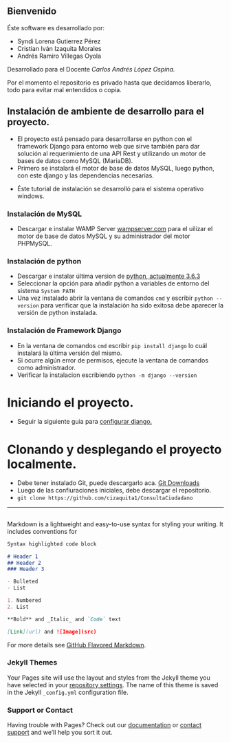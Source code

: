 ## Bienvenido

Éste software es desarrollado por:
- Syndi Lorena Gutierrez Pérez
- Cristian Iván Izaquita Morales
- Andrés Ramiro Villegas Oyola

Desarrollado para el Docente _Carlos Andrés López Ospina._


Por el momento el repositorio es privado hasta que decidamos liberarlo, todo para evitar mal entendidos o copia.

## Instalación de ambiente de desarrollo para el proyecto.
- El proyecto está pensado para desarrollarse en python con el framework Django para entorno web que sirve también para dar solución al requerimiento de una API Rest y utilizando un motor de bases de datos como MySQL (MariaDB). 
- Primero se instalará el motor de base de datos MySQL, luego python, con este django y las dependencias necesarias.
* Éste tutorial de instalación se desarrolló para el sistema operativo windows.

### Instalación de MySQL
- Descargar e instalar WAMP Server [wampserver.com](http://www.wampserver.com/en/) para el uilizar el motor de base de datos MySQL y su administrador del motor PHPMySQL.

### Instalación de python
- Descargar e instalar última version de [python, actualmente 3.6.3](https://www.python.org/downloads/)
- Seleccionar la opción para añadir python a variables de entorno del sistema `System PATH`
- Una vez instalado abrir la ventana de comandos `cmd` y escribir `python --version` para verificar que la instalación ha sido exitosa debe aparecer la versión de python instalada.

### Instalación de Framework Django
- En la ventana de comandos `cmd` escribir `pip install django` lo cuál instalará la última versión del mismo.
- Si ocurre algún error de permisos, ejecute la ventana de comandos como administrador.
- Verificar la instalacion escribiendo `python -m django --version`


# Iniciando el proyecto.
- Seguir la siguiente guia para [configurar django.](https://docs.djangoproject.com/es/1.11/intro/tutorial01/#creating-a-project)

# Clonando y desplegando el proyecto localmente.
- Debe tener instalado Git, puede descargarlo aca. [Git Downloads](https://git-scm.com/downloads)
- Luego de las confiuraciones iniciales, debe descargar el repositorio.
- `git clone https://github.com/cizaquita1/ConsultaCiudadano`











--------------------------------------------------------------------

## 

Markdown is a lightweight and easy-to-use syntax for styling your writing. It includes conventions for

```markdown
Syntax highlighted code block

# Header 1
## Header 2
### Header 3

- Bulleted
- List

1. Numbered
2. List

**Bold** and _Italic_ and `Code` text

[Link](url) and ![Image](src)
```

For more details see [GitHub Flavored Markdown](https://guides.github.com/features/mastering-markdown/).

### Jekyll Themes

Your Pages site will use the layout and styles from the Jekyll theme you have selected in your [repository settings](https://github.com/cizaquita1/ConsultaCiudadano/settings). The name of this theme is saved in the Jekyll `_config.yml` configuration file.

### Support or Contact

Having trouble with Pages? Check out our [documentation](https://help.github.com/categories/github-pages-basics/) or [contact support](https://github.com/contact) and we’ll help you sort it out.
